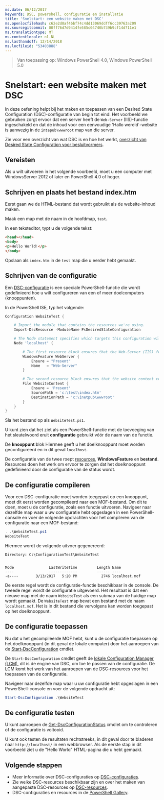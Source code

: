 ```yaml
---
ms.date: 06/12/2017
keywords: DSC, powershell, configuratie en installatie
title: 'Snelstart: een website maken met DSC'
ms.openlocfilehash: c62e2d8af46bf74c4dd13069ddff6cc39763a209
ms.sourcegitcommit: 00ff76d7d9414fe585c04740b739b9cf14d711e1
ms.translationtype: MT
ms.contentlocale: nl-NL
ms.lasthandoff: 12/14/2018
ms.locfileid: "53403888"
---
```

> Van toepassing op: Windows PowerShell 4.0, Windows PowerShell 5.0

# <a name="quickstart---create-a-website-with-dsc"></a>Snelstart: een website maken met DSC

In deze oefening helpt bij het maken en toepassen van een Desired State Configuration (DSC)-configuratie van begin tot eind.
Het voorbeeld we gebruiken zorgt ervoor dat een server heeft de `Web-Server` (IIS)-functie ingeschakeld en dat de inhoud voor een eenvoudige 'Hallo wereld'-website is aanwezig in de `intepub\wwwroot` map van die server.

Zie voor een overzicht van wat DSC is en hoe het werkt, [overzicht van Desired State Configuration voor besluitvormers](../overview/decisionMaker.md).

## <a name="requirements"></a>Vereisten

Als u wilt uitvoeren in het volgende voorbeeld, moet u een computer met WindowsServer 2012 of later en PowerShell 4.0 of hoger.

## <a name="write-and-place-the-indexhtm-file"></a>Schrijven en plaats het bestand index.htm

Eerst gaan we de HTML-bestand dat wordt gebruikt als de website-inhoud maken.

Maak een map met de naam in de hoofdmap, `test`.

In een teksteditor, typt u de volgende tekst:

```html
<head></head>
<body>
<p>Hello World!</p>
</body>
```

Opslaan als `index.htm` in de `test` map die u eerder hebt gemaakt.

## <a name="write-the-configuration"></a>Schrijven van de configuratie

Een [DSC-configuratie](../configurations/configurations.md) is een speciale PowerShell-functie die wordt gedefinieerd hoe u wilt configureren van een of meer doelcomputers (knooppunten).

In de PowerShell ISE, typ het volgende:

```powershell
Configuration WebsiteTest {

    # Import the module that contains the resources we're using.
    Import-DscResource -ModuleName PsDesiredStateConfiguration

    # The Node statement specifies which targets this configuration will be applied to.
    Node 'localhost' {

        # The first resource block ensures that the Web-Server (IIS) feature is enabled.
        WindowsFeature WebServer {
            Ensure = "Present"
            Name   = "Web-Server"
        }

        # The second resource block ensures that the website content copied to the website root folder.
        File WebsiteContent {
            Ensure = 'Present'
            SourcePath = 'c:\test\index.htm'
            DestinationPath = 'c:\inetpub\wwwroot'
        }
    }
}
```

Sla het bestand op als `WebsiteTest.ps1`.

U kunt zien dat het ziet als een PowerShell-functie met de toevoeging van het sleutelwoord eruit **configuratie** gebruikt vóór de naam van de functie.

De **knooppunt** blok Hiermee geeft u het doelknooppunt moet worden geconfigureerd en in dit geval `localhost`.

De configuratie van de twee roept [resources](../resources/resources.md), **WindowsFeature** en **bestand**.
Resources doen het werk om ervoor te zorgen dat het doelknooppunt gedefinieerd door de configuratie van de status wordt.

## <a name="compile-the-configuration"></a>De configuratie compileren

Voor een DSC-configuratie moet worden toegepast op een knooppunt, moet dit eerst worden gecompileerd naar een MOF-bestand.
Om dit te doen, moet u de configuratie, zoals een functie uitvoeren.
Navigeer naar dezelfde map waar u uw configuratie hebt opgeslagen in een PowerShell-console en voer de volgende opdrachten voor het compileren van de configuratie naar een MOF-bestand:

```powershell
. .\WebsiteTest.ps1
WebsiteTest
```

Hiermee wordt de volgende uitvoer gegenereerd:

```
Directory: C:\ConfigurationTest\WebsiteTest


Mode                LastWriteTime         Length Name
----                -------------         ------ ----
-a----        3/13/2017   5:20 PM           2746 localhost.mof
```

De eerste regel wordt de configuratie-functie beschikbaar in de console.
De tweede regel wordt de configuratie uitgevoerd.
Het resultaat is dat een nieuwe map met de naam `WebsiteTest` als een submap van de huidige map wordt gemaakt.
De `WebsiteTest` map bevat een bestand met de naam `localhost.mof`.
Het is in dit bestand die vervolgens kan worden toegepast op het doelknooppunt.

## <a name="apply-the-configuration"></a>De configuratie toepassen

Nu dat u het gecompileerde MOF hebt, kunt u de configuratie toepassen op het doelknooppunt (in dit geval de lokale computer) door het aanroepen van de [Start-DscConfiguration](/powershell/module/psdesiredstateconfiguration/start-dscconfiguration) cmdlet.

De `Start-DscConfiguration` cmdlet geeft de [lokale Configuration Manager (LCM)](../managing-nodes/metaConfig.md), dit is de engine van DSC, om toe te passen van de configuratie.
De LCM komt het werk van het aanroepen van de DSC-resources voor het toepassen van de configuratie.

Navigeer naar dezelfde map waar u uw configuratie hebt opgeslagen in een PowerShell-console en voer de volgende opdracht uit:

```powershell
Start-DscConfiguration .\WebsiteTest
```

## <a name="test-the-configuration"></a>De configuratie testen

U kunt aanroepen de [Get-DscConfigurationStatus](/powershell/module/psdesiredstateconfiguration/get-dscconfigurationstatus) cmdlet om te controleren of de configuratie is voltooid.

U kunt ook testen de resultaten rechtstreeks, in dit geval door te bladeren naar `http://localhost/` in een webbrowser.
Als de eerste stap in dit voorbeeld ziet u de "Hello World" HTML-pagina die u hebt gemaakt.

## <a name="next-steps"></a>Volgende stappen

- Meer informatie over DSC-configuraties op [DSC-configuraties](../configurations/configurations.md).
- Zie welke DSC-resources beschikbaar zijn en over het maken van aangepaste DSC-resources op [DSC-resources](../resources/resources.md).
- DSC-configuraties en resources in de [PowerShell Gallery](https://www.powershellgallery.com/).
